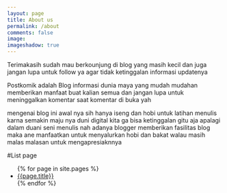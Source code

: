 ```yaml
---
layout: page
title: About us
permalink: /about
comments: false
image: 
imageshadow: true
---
```


 Terimakasih sudah mau berkounjung di blog yang masih kecil dan juga jangan lupa untuk follow ya agar tidak ketinggalan informasi updatenya

Postkomik adalah Blog informasi dunia maya yang mudah mudahan memberikan manfaat buat kalian semua dan jangan lupa untuk meninggalkan komentar saat komentar di buka yah 

mengenai blog ini awal nya sih hanya iseng dan hobi untuk latihan menulis karna semakin maju nya duni digital kita ga bisa ketinggalan gitu aja apalagi dalam duani seni menulis nah adanya blogger memberikan fasilitas blog maka ane manfaatkan untuk menyalurkan hobi dan bakat walau masih malas malasan untuk mengapresiaknnya

#List page

<ul>
{% for page in site.pages %}
<li>
<a href="{{site.baseurl}}{{page.url}}">{{page.title}}</a>
</li>
{% endfor %}
</ul>

